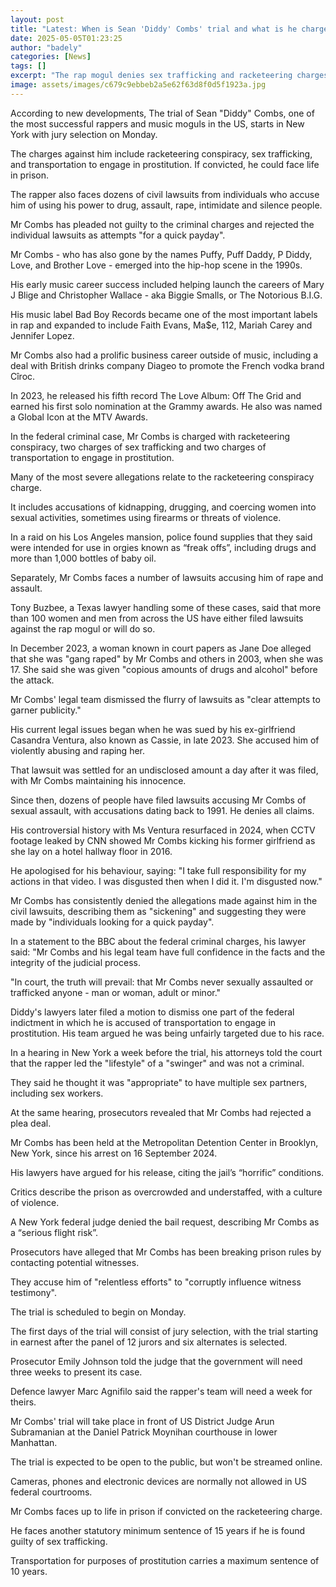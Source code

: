 ```yaml
---
layout: post
title: "Latest: When is Sean 'Diddy' Combs' trial and what is he charged with?"
date: 2025-05-05T01:23:25
author: "badely"
categories: [News]
tags: []
excerpt: "The rap mogul denies sex trafficking and racketeering charges, plus dozens of other lawsuits alleging abuse."
image: assets/images/c679c9ebbeb2a5e62f63d8f0d5f1923a.jpg
---
```


According to new developments, The trial of Sean "Diddy" Combs, one of the most successful rappers and music moguls in the US, starts in New York with jury selection on Monday. 

The charges against him include racketeering conspiracy, sex trafficking, and transportation to engage in prostitution. If convicted, he could face life in prison.

The rapper also faces dozens of civil lawsuits from individuals who accuse him of using his power to drug, assault, rape, intimidate and silence people.

Mr Combs has pleaded not guilty to the criminal charges and rejected the individual lawsuits as attempts "for a quick payday".

Mr Combs - who has also gone by the names Puffy, Puff Daddy, P Diddy, Love, and Brother Love - emerged into the hip-hop scene in the 1990s.

His early music career success included helping launch the careers of Mary J Blige and Christopher Wallace - aka Biggie Smalls, or The Notorious B.I.G.

His music label Bad Boy Records became one of the most important labels in rap and expanded to include Faith Evans, Ma$e, 112, Mariah Carey and Jennifer Lopez.

Mr Combs also had a prolific business career outside of music, including a deal with British drinks company Diageo to promote the French vodka brand Cîroc.

In 2023, he released his fifth record The Love Album: Off The Grid and earned his first solo nomination at the Grammy awards. He also was named a Global Icon at the MTV Awards.

In the federal criminal case, Mr Combs is charged with racketeering conspiracy, two charges of sex trafficking and two charges of transportation to engage in prostitution.  

Many of the most severe allegations relate to the racketeering conspiracy charge.

It includes accusations of kidnapping, drugging, and coercing women into sexual activities, sometimes using firearms or threats of violence.

In a raid on his Los Angeles mansion, police found supplies that they said were intended for use in orgies known as “freak offs”, including drugs and more than 1,000 bottles of baby oil.

Separately, Mr Combs faces a number of lawsuits accusing him of rape and assault.

Tony Buzbee, a Texas lawyer handling some of these cases, said that more than 100 women and men from across the US have either filed lawsuits against the rap mogul or will do so.

In December 2023, a woman known in court papers as Jane Doe alleged that she was "gang raped" by Mr Combs and others in 2003, when she was 17. She said she was given "copious amounts of drugs and alcohol" before the attack. 

Mr Combs' legal team dismissed the flurry of lawsuits as "clear attempts to garner publicity."

His current legal issues began when he was sued by his ex-girlfriend Casandra Ventura, also known as Cassie, in late 2023.  She accused him of violently abusing and raping her. 

That lawsuit was settled for an undisclosed amount a day after it was filed, with Mr Combs maintaining his innocence.

Since then, dozens of people have filed lawsuits accusing Mr Combs of sexual assault, with accusations dating back to 1991. He denies all claims. 

His controversial history with Ms Ventura resurfaced in 2024, when CCTV footage leaked by CNN showed Mr Combs kicking his former girlfriend as she lay on a hotel hallway floor in 2016.

He apologised for his behaviour, saying: "I take full responsibility for my actions in that video. I was disgusted then when I did it. I'm disgusted now."

Mr Combs has consistently denied the allegations made against him in the civil lawsuits, describing them as "sickening" and suggesting they were made by "individuals looking for a quick payday".

In a statement to the BBC about the federal criminal charges, his lawyer said: "Mr Combs and his legal team have full confidence in the facts and the integrity of the judicial process.

"In court, the truth will prevail: that Mr Combs never sexually assaulted or trafficked anyone - man or woman, adult or minor."

Diddy's lawyers later filed a motion to dismiss one part of the federal indictment in which he is accused of transportation to engage in prostitution. His team argued he was being unfairly targeted due to his race.

In a hearing in New York a week before the trial, his attorneys told the court that the rapper led the "lifestyle" of a "swinger" and was not a criminal. 

They said he thought it was "appropriate" to have multiple sex partners, including sex workers. 

At the same hearing, prosecutors revealed that Mr Combs had rejected a plea deal. 

Mr Combs has been held at the Metropolitan Detention Center in Brooklyn, New York, since his arrest on 16 September 2024.

His lawyers have argued for his release, citing the jail’s “horrific” conditions. 

Critics describe the prison as overcrowded and understaffed, with a culture of violence. 

A New York federal judge denied the bail request, describing Mr Combs as a “serious flight risk”.

Prosecutors have alleged that Mr Combs has been breaking prison rules by contacting potential witnesses. 

They accuse him of "relentless efforts" to "corruptly influence witness testimony".

The trial is scheduled to begin on Monday.

The first days of the trial will consist of jury selection, with the trial starting in earnest after the panel of 12 jurors and six alternates is selected. 

Prosecutor Emily Johnson told the judge that the government will need three weeks to present its case.

Defence lawyer Marc Agnifilo said the rapper's team will need a week for theirs.

Mr Combs' trial will take place in front of US District Judge Arun Subramanian at the Daniel Patrick Moynihan courthouse in lower Manhattan.

The trial is expected to be open to the public, but won't be streamed online.

Cameras, phones and electronic devices are normally not allowed in US federal courtrooms.

Mr Combs faces up to life in prison if convicted on the racketeering charge.

He faces another statutory minimum sentence of 15 years if he is found guilty of sex trafficking.

Transportation for purposes of prostitution carries a maximum sentence of 10 years.

